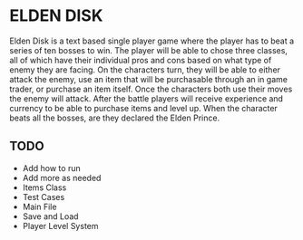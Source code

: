 # ELDEN DISK

Elden Disk is a text based single player game where the player has to beat a series of ten bosses to win. The player will be able to chose three classes, all of which have their individual pros and cons based on what type of enemy they are facing. On the characters turn, they will be able to either attack the enemy, use an item that will be purchasable through an in game trader, or purchase an item itself. Once the characters both use their moves the enemy will attack. After the battle players will receive experience and currency to be able to purchase items and level up. When the character beats all the bosses, are they declared the Elden Prince. 

## TODO
- Add how to run
- Add more as needed
- Items Class
- Test Cases
- Main File
- Save and Load
- Player Level System
